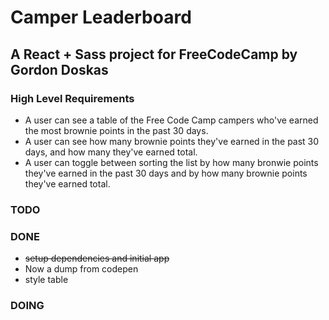 # Camper Leaderboard
## A React + Sass project for FreeCodeCamp by Gordon Doskas


### High Level Requirements

- A user can see a table of the Free Code Camp campers who've earned the most brownie points in the past 30 days.
- A user can see how many brownie points they've earned in the past 30 days, and how many they've earned total.
- A user can toggle between sorting the list by how many bronwie points they've earned in the past 30 days and by how many brownie points they've earned total.


### TODO

### DONE
- ~~setup dependencies and initial app~~
- Now a dump from codepen
- style table

### DOING
